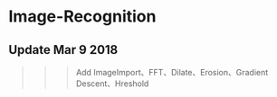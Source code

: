 # Image-Recognition
Update Mar 9 2018
-
>>>Add ImageImport、FFT、Dilate、Erosion、Gradient Descent、Hreshold
